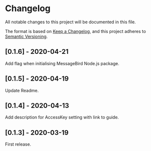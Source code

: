 # Changelog

All notable changes to this project will be documented in this file.

The format is based on [Keep a Changelog](https://keepachangelog.com/en/1.0.0/),
and this project adheres to [Semantic Versioning](https://semver.org/spec/v2.0.0.html).

## [0.1.6] - 2020-04-21

Add flag when initialising MessageBird Node.js package.

## [0.1.5] - 2020-04-19

Update Readme.

## [0.1.4] - 2020-04-13

Add description for AccessKey setting with link to guide.

## [0.1.3] - 2020-03-19

First release.
